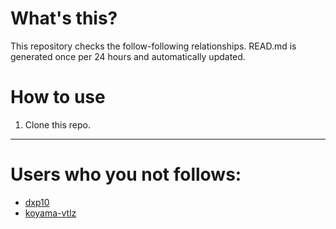 # What's this?
This repository checks the follow-following relationships.
READ.md is generated once per 24 hours and automatically updated.
# How to use
1. Clone this repo.
 
 --- 
 
 # Users who you not follows: 
  
- [dxp10](https://github.com/dxp10/) 
- [koyama-vtlz](https://github.com/koyama-vtlz/) 
